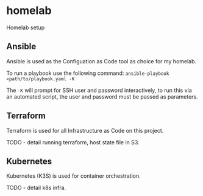 # homelab

Homelab setup

## Ansible

Ansible is used as the Configuation as Code tool as choice for my homelab.

To run a playbook use the following command:
`ansible-playbook <path/to/playbook.yaml -K`

The `-K` will prompt for SSH user and password interactively, to run this via an automated script, the user and password must be passed as parameters.

## Terraform

Terraform is used for all Infrastructure as Code on this project.

TODO - detail running terraform, host state file in S3.

## Kubernetes

Kubernetes (K3S) is used for container orchestration.

TODO - detail k8s infra.
